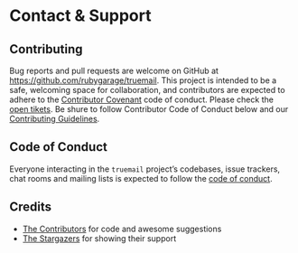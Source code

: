 # Contact & Support

## Contributing

Bug reports and pull requests are welcome on GitHub at https://github.com/rubygarage/truemail. This project is intended to be a safe, welcoming space for collaboration, and contributors are expected to adhere to the [Contributor Covenant](http://contributor-covenant.org) code of conduct. Please check the [open tikets](https://github.com/rubygarage/truemail/issues). Be shure to follow Contributor Code of Conduct below and our [Contributing Guidelines](https://github.com/rubygarage/truemail/blob/master/CONTRIBUTING.md).

## Code of Conduct

Everyone interacting in the `truemail` project’s codebases, issue trackers, chat rooms and mailing lists is expected to follow the [code of conduct](https://github.com/rubygarage/truemail/blob/master/CONTRIBUTING.md).

## Credits

- [The Contributors](https://github.com/rubygarage/truemail/graphs/contributors) for code and awesome suggestions
- [The Stargazers](https://github.com/rubygarage/truemail/stargazers) for showing their support
